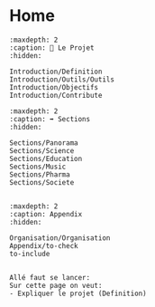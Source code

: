 # Home

```{toctree}
:maxdepth: 2
:caption: 💎 Le Projet
:hidden:

Introduction/Definition
Introduction/Outils/Outils
Introduction/Objectifs
Introduction/Contribute
```

```{toctree}
:maxdepth: 2
:caption: ➡️ Sections
:hidden:

Sections/Panorama
Sections/Science
Sections/Education
Sections/Music
Sections/Pharma
Sections/Societe


```

```{toctree}
:maxdepth: 2
:caption: Appendix
:hidden:

Organisation/Organisation
Appendix/to-check
to-include

```

```{admonition} C'est parti

Allé faut se lancer:
Sur cette page on veut:
- Expliquer le projet (Definition)


```

